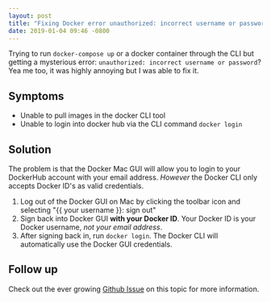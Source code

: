 ```yaml
---
layout: post
title: "Fixing Docker error unauthorized: incorrect username or password"
date: 2019-01-04 09:46 -0800
---
```


Trying to run `docker-compose up` or a docker container through the CLI but getting a mysterious error: `unauthorized: incorrect username or password`? Yea me too, it was highly annoying but I was able to fix it.

## Symptoms

* Unable to pull images in the docker CLI tool
* Unable to login into docker hub via the CLI command `docker login`

## Solution

The problem is that the Docker Mac GUI will allow you to login to your DockerHub account with your email address. _However_ the Docker CLI only accepts Docker ID's as valid credentials.

1. Log out of the Docker GUI on Mac by clicking the toolbar icon and selecting "{{ your username }}: sign out"
2. Sign back into Docker GUI **with your Docker ID**. Your Docker ID is your Docker username, _not your email address_.
3. After signing back in, run `docker login`. The Docker CLI will automatically use the Docker GUI credentials.

## Follow up

Check out the ever growing [Github Issue](https://github.com/docker/hub-feedback/issues/935) on this topic for more information. 
